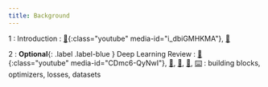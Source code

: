 ```yaml
---
title: Background
---
```


1
: Introduction
    : [🎥](#media-popup){:class="youtube" media-id="i_dbiGMHKMA"}, [🛝️](https://docs.google.com/presentation/d/1vP4s1oxomdg3uU5PiV5EnSaiA6kSNcMxtI3L9wRhubQ/edit?usp=sharing)

2
: **Optional**{: .label .label-blue } Deep Learning Review
  : [🎥](#media-popup){:class="youtube" media-id="CDmc6-QyNwI"}, [🛝](https://docs.google.com/presentation/d/15yMNlkWAL5cuSHHZe1gy2sM8zcN8gHk9iBVzKKvS9zw/edit?usp=sharing), [📖](https://github.com/centerforaisafety/Intro_to_ML_Safety/blob/master/Deep%20Learning%20Review/main.md), [📝](https://drive.google.com/file/d/1pGSXbv68aHJ-ThLUZzH4D2tzPNaFhVqF/view?usp=sharing), [⌨️](https://colab.research.google.com/drive/1AEUEhqVmS4PFl3hPMzs2qPvn38twrQh3?copy)
: building blocks, optimizers, losses, datasets
